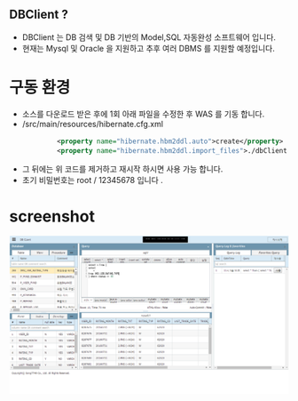 DBClient ? 
----
* DBClient 는 DB 검색 및 DB 기반의 Model,SQL 자동완성 소프트웨어 입니다.
* 현재는 Mysql 및 Oracle 을 지원하고 추후 여러 DBMS 를 지원할 예정입니다.

# 구동 환경 
* 소스를 다운로드 받은 후에 1회 아래 파일을 수정한 후 WAS 를 기동 합니다.
* /src/main/resources/hibernate.cfg.xml
```xml
			<property name="hibernate.hbm2ddl.auto">create</property>
			<property name="hibernate.hbm2ddl.import_files">./dbClient.sql</property>
```
* 그 뒤에는 위 코드를 제거하고 재시작 하시면 사용 가능 합니다. 
* 초기 비밀번호는 root / 12345678 입니다 .


# screenshot
![Alt text](/dbclient_example.png "dbClient Screenshot")